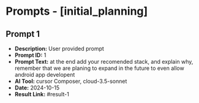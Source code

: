 # Prompts - [initial_planning]

## Prompt 1
* **Description:** User provided prompt
* **Prompt ID:** 1
* **Prompt Text:** at the end add your recomended stack, and explain why, remember that we are planing to expand in the future to even allow android app developent
* **AI Tool:** cursor Composer, cloud-3.5-sonnet
* **Date:** 2024-10-15
* **Result Link:** #result-1

